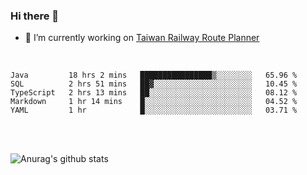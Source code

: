 ### Hi there 👋

- 🔭 I’m currently working on [Taiwan Railway Route Planner](https://github.com/Taiwan-Railway-Route-Planner)

<br/>

<!--START_SECTION:waka-->
```text
Java         18 hrs 2 mins   ████████████████▒░░░░░░░░   65.96 % 
SQL          2 hrs 51 mins   ██▓░░░░░░░░░░░░░░░░░░░░░░   10.45 % 
TypeScript   2 hrs 13 mins   ██░░░░░░░░░░░░░░░░░░░░░░░   08.12 % 
Markdown     1 hr 14 mins    █░░░░░░░░░░░░░░░░░░░░░░░░   04.52 % 
YAML         1 hr            █░░░░░░░░░░░░░░░░░░░░░░░░   03.71 % 
```
<!--END_SECTION:waka-->

<br/>
<br/>

![Anurag's github stats](https://github-readme-stats.vercel.app/api?username=DepickereSven&show_icons=true&theme=tokyonight)



<!--
**DepickereSven/DepickereSven** is a ✨ _special_ ✨ repository because its `README.md` (this file) appears on your GitHub profile.

Here are some ideas to get you started:

- 🔭 I’m currently working on ...
- 🌱 I’m currently learning ...
- 👯 I’m looking to collaborate on ...
- 🤔 I’m looking for help with ...
- 💬 Ask me about ...
- 📫 How to reach me: ...
- 😄 Pronouns: ...
- ⚡ Fun fact: ...
-->
